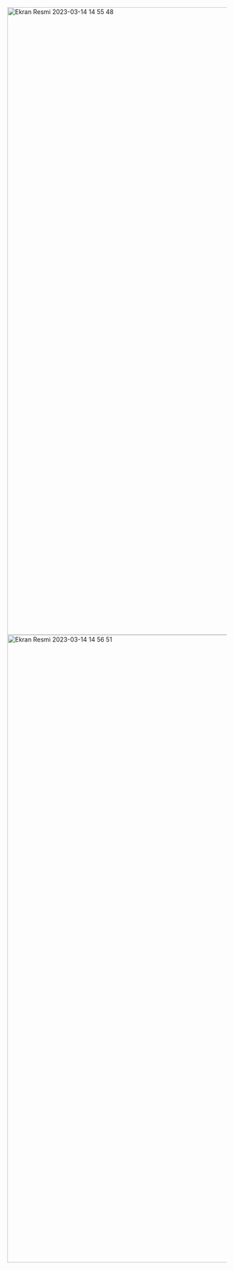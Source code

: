 <img width="1440" alt="Ekran Resmi 2023-03-14 14 55 48" src="https://user-images.githubusercontent.com/109415459/224993672-6bad9c7a-b7cc-493f-9d27-880f95e8958d.png">
<img width="1440" alt="Ekran Resmi 2023-03-14 14 56 51" src="https://user-images.githubusercontent.com/109415459/224993874-33bae9cb-fa72-451e-9279-90ae1fc45a60.png">
